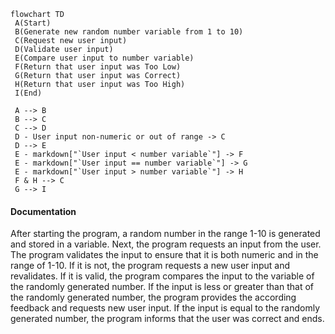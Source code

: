 ```mermaid
flowchart TD
 A(Start)
 B(Generate new random number variable from 1 to 10)
 C(Request new user input)
 D(Validate user input)
 E(Compare user input to number variable)
 F(Return that user input was Too Low)
 G(Return that user input was Correct)
 H(Return that user input was Too High)
 I(End)

 A --> B
 B --> C
 C --> D
 D - User input non-numeric or out of range -> C
 D --> E
 E - markdown["`User input < number variable`"] -> F
 E - markdown["`User input == number variable`"] -> G
 E - markdown["`User input > number variable`"] -> H
 F & H --> C
 G --> I
```
#### Documentation
After starting the program, a random number in the range 1-10 is generated and stored in a variable. Next, the program requests an input from the user. The program validates the input to ensure that it is both numeric and in the range of 1-10. If it is not, the program requests a new user input and revalidates. If it is valid, the program compares the input to the variable of the randomly generated number. If the input is less or greater than that of the randomly generated number, the program provides the according feedback and requests new user input. If the input is equal to the randomly generated number, the program informs that the user was correct and ends.